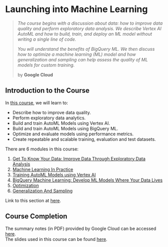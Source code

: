 # Launching into Machine Learning

> *The course begins with a discussion about data: how to improve data quality and perform exploratory data analysis. We describe Vertex AI AutoML and how to build, train, and deploy an ML model without writing a single line of code.*
>
> *You will understand the benefits of BigQuery ML. We then discuss how to optimize a machine learning (ML) model and how generalization and sampling can help assess the quality of ML models for custom training.*
> 
> by  **Google Cloud**

## Introduction to the Course

In [this course](https://www.cloudskillsboost.google/course_templates/8), we will learn to:

* Describe how to improve data quality.
* Perform exploratory data analytics.
* Build and train AutoML Models using Vertex AI.
* Build and train AutoML Models using BigQuery ML.
* Optimize and evaluate models using performance metrics.
* Create repeatable and scalable training, evaluation and test datasets.

There are 6 modules in this course:

1. [Get To Know Your Data: Improve Data Through Exploratory Data Analysis](https://github.com/LimJY03/GoogleCloudSkillsBoost/blob/main/Launching%20into%20Machine%20Learning/Module_01.md)
2. [Machine Learning In Practice](https://github.com/LimJY03/GoogleCloudSkillsBoost/blob/main/Launching%20into%20Machine%20Learning/Module_02.md)
3. [Training AutoML Models using Vertex AI](https://github.com/LimJY03/GoogleCloudSkillsBoost/blob/main/Launching%20into%20Machine%20Learning/Module_03.md)
4. [BigQuery Machine Learning: Develop ML Models Where Your Data Lives](https://github.com/LimJY03/GoogleCloudSkillsBoost/blob/main/Launching%20into%20Machine%20Learning/Module_04.md)
5. [Optimization](https://github.com/LimJY03/GoogleCloudSkillsBoost/blob/main/Launching%20into%20Machine%20Learning/Module_05.md)
6. [Generalization And Sampling](https://github.com/LimJY03/GoogleCloudSkillsBoost/blob/main/Launching%20into%20Machine%20Learning/Module_06.md)

Link to this section at [here](https://youtu.be/VY9X9l7EY2Q).

## Course Completion

The summary notes (in PDF) provided by Google Cloud can be accessed [here](https://github.com/LimJY03/GoogleCloudSkillsBoost/blob/main/Launching%20into%20Machine%20Learning/Course%20Summary%20Notes.pdf).
<br>The slides used in this course can be found [here](https://storage.googleapis.com/qwiklabs-website-us-east1-8d652bde11fb/lkczqrzolfvczyed3an1dxotutzm?GoogleAccessId=gke-cluster%40qwiklabs-website-prod.iam.gserviceaccount.com&Expires=1655956650&Signature=UhszWUIjJryMhQjM8MqxxxZEzcMzM4aH7wqjZ8c4zeGz97pBj5WpzkAJ03kQnd%2FS6qJDx9DiTH81HHOEt3U4ot9aXZgu%2Bcb%2BLblraBQfsv114lTpRG3OUHwhsooJyUsPcAOKl0Cr5UqJhwzRdy2vBB%2Fcgspeexxw2CU3rtRgzquctOXeXyLrlExkfghLEu9%2Fyt4dKHpABzQXjq7WyYrUuum4LrcilZOxM6kKlBZSpdd4wc%2F4i2qDuHHk6djNAQkBxH%2FCA0wV4MrXKD2D3C%2BjKWHZRs1lpmd3sJ7nDgdp6p6JYhWDelL10ZJkwz9hriQJAKk7%2FGxGrxztmEiiNFQ5WQ%3D%3D&response-content-disposition=inline%3B+filename%3D%22T-MLGCP2-B-m7-l4-file-en-59.pdf.en%22%3B+filename%2A%3DUTF-8%27%27T-MLGCP2-B-m7-l4-file-en-59.pdf.en&response-content-type=application%2Fpdf).